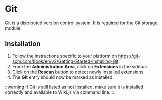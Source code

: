 # Git

Git is a distributed version control system. It is required for the Git storage module.

## Installation

1. Follow the instructions specific to your platform on https://git-scm.com/book/en/v2/Getting-Started-Installing-Git
2. From the **Administration Area**, click on **Extensions** in the sidebar.
3. Click on the **Rescan** button to detect newly installed extensions.
4. The **Git** entry should now be marked as installed.

::warning
If Git is still listed as not installed, make sure it is installed correctly and available to Wiki.js via command line.
::